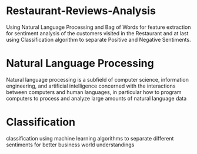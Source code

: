 # Restaurant-Reviews-Analysis
Using Natural Language Processing and Bag of Words for feature extraction for sentiment analysis of the customers visited in the Restaurant and at last using Classification algorithm to separate Positive and Negative Sentiments.

# Natural Language Processing 

Natural language processing is a subfield of computer science, information engineering, and artificial intelligence concerned with the interactions between computers and human languages, in particular how to program computers to process and analyze large amounts of natural language data

# Classification

classification using machine learning algorithms to separate different sentiments for better business world understandings

